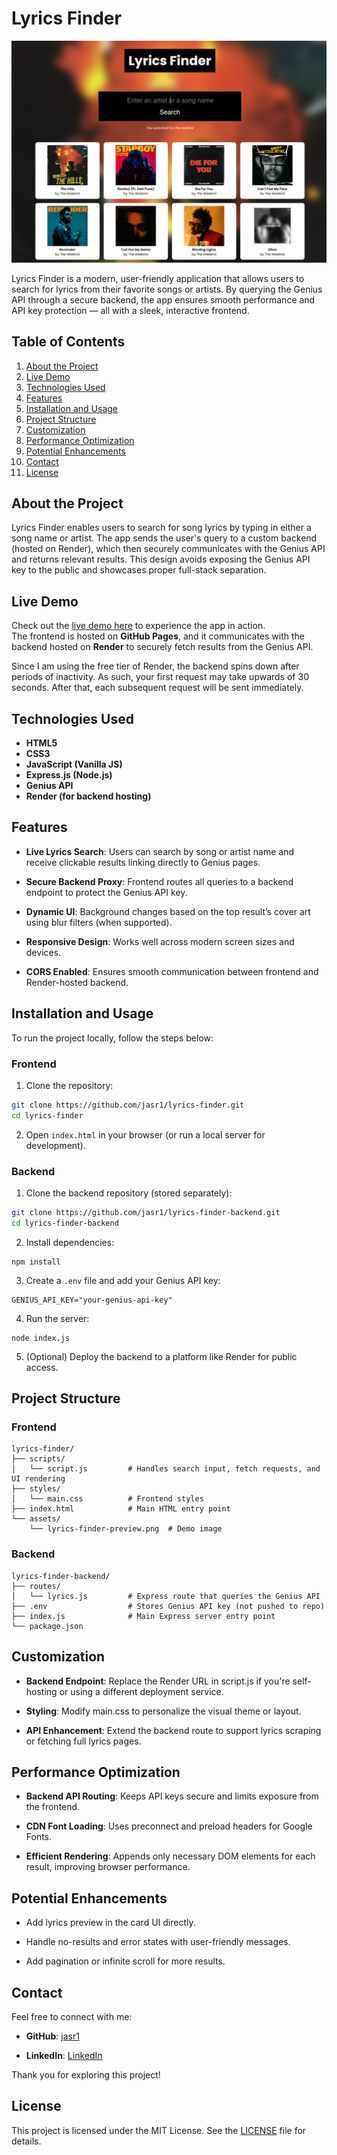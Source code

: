 # Lyrics Finder

![Lyrics Finder Preview](assets/lyrics-finder-preview.png)

Lyrics Finder is a modern, user-friendly application that allows users to search for lyrics from their favorite songs or artists. By querying the Genius API through a secure backend, the app ensures smooth performance and API key protection — all with a sleek, interactive frontend.

## Table of Contents

1. [About the Project](#about-the-project)  
2. [Live Demo](#live-demo)  
3. [Technologies Used](#technologies-used)  
4. [Features](#features)  
5. [Installation and Usage](#installation-and-usage)  
6. [Project Structure](#project-structure)  
7. [Customization](#customization)  
8. [Performance Optimization](#performance-optimization)  
9. [Potential Enhancements](#potential-enhancements)  
10. [Contact](#contact)  
11. [License](#license)

## About the Project

Lyrics Finder enables users to search for song lyrics by typing in either a song name or artist. The app sends the user's query to a custom backend (hosted on Render), which then securely communicates with the Genius API and returns relevant results. This design avoids exposing the Genius API key to the public and showcases proper full-stack separation.

## Live Demo

Check out the [live demo here](https://jasr1.github.io/lyrics-finder/) to experience the app in action.  
The frontend is hosted on **GitHub Pages**, and it communicates with the backend hosted on **Render** to securely fetch results from the Genius API. 

Since I am using the free tier of Render, the backend spins down after periods of inactivity. As such, your first request may take upwards of 30 seconds. After that, each subsequent request will be sent immediately.


## Technologies Used

- **HTML5**
- **CSS3**
- **JavaScript (Vanilla JS)**
- **Express.js (Node.js)**
- **Genius API**
- **Render (for backend hosting)**

## Features

- **Live Lyrics Search**: Users can search by song or artist name and receive clickable results linking directly to Genius pages.

- **Secure Backend Proxy**: Frontend routes all queries to a backend endpoint to protect the Genius API key.

- **Dynamic UI**: Background changes based on the top result’s cover art using blur filters (when supported).

- **Responsive Design**: Works well across modern screen sizes and devices.

- **CORS Enabled**: Ensures smooth communication between frontend and Render-hosted backend.

## Installation and Usage

To run the project locally, follow the steps below:

### Frontend

1. Clone the repository:

```bash
git clone https://github.com/jasr1/lyrics-finder.git
cd lyrics-finder
```

2. Open `index.html` in your browser (or run a local server for development).

### Backend
1. Clone the backend repository (stored separately):
```bash
git clone https://github.com/jasr1/lyrics-finder-backend.git
cd lyrics-finder-backend
```

2. Install dependencies:
```
npm install
```

3. Create a `.env` file and add your Genius API key:
```
GENIUS_API_KEY="your-genius-api-key"
```
4. Run the server:
```
node index.js
```

5. (Optional) Deploy the backend to a platform like Render for public access.

## Project Structure

### Frontend
```
lyrics-finder/
├── scripts/
│   └── script.js         # Handles search input, fetch requests, and UI rendering
├── styles/
│   └── main.css          # Frontend styles
├── index.html            # Main HTML entry point
└── assets/
    └── lyrics-finder-preview.png  # Demo image
```

### Backend
```
lyrics-finder-backend/
├── routes/
│   └── lyrics.js         # Express route that queries the Genius API
├── .env                  # Stores Genius API key (not pushed to repo)
├── index.js              # Main Express server entry point
└── package.json
```

## Customization
- **Backend Endpoint**: Replace the Render URL in script.js if you're self-hosting or using a different deployment service.

- **Styling**: Modify main.css to personalize the visual theme or layout.

- **API Enhancement**: Extend the backend route to support lyrics scraping or fetching full lyrics pages.

## Performance Optimization
- **Backend API Routing**: Keeps API keys secure and limits exposure from the frontend.

- **CDN Font Loading**: Uses preconnect and preload headers for Google Fonts.

- **Efficient Rendering**: Appends only necessary DOM elements for each result, improving browser performance.

## Potential Enhancements
- Add lyrics preview in the card UI directly.

- Handle no-results and error states with user-friendly messages.

- Add pagination or infinite scroll for more results.

## Contact

Feel free to connect with me:

- **GitHub**: [jasr1](https://github.com/jasr1)

- **LinkedIn**: [LinkedIn](https://www.linkedin.com/in/jasrandhawa-softwaredeveloper/)


Thank you for exploring this project!

## License

This project is licensed under the MIT License. See the [LICENSE](LICENSE) file for details.

